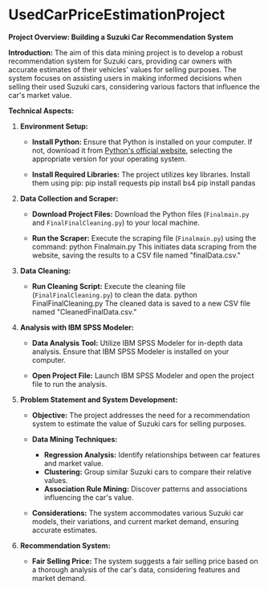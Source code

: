 # UsedCarPriceEstimationProject

**Project Overview: Building a Suzuki Car Recommendation System**

**Introduction:**
The aim of this data mining project is to develop a robust recommendation system for Suzuki cars, providing car owners with accurate estimates of their vehicles' values for selling purposes. The system focuses on assisting users in making informed decisions when selling their used Suzuki cars, considering various factors that influence the car's market value.

**Technical Aspects:**

1. **Environment Setup:**
   - **Install Python:** Ensure that Python is installed on your computer. If not, download it from [Python's official website](https://www.python.org/downloads/), selecting the appropriate version for your operating system.

   - **Install Required Libraries:** The project utilizes key libraries. Install them using pip:
     pip install requests
     pip install bs4
     pip install pandas

2. **Data Collection and Scraper:**
   - **Download Project Files:** Download the Python files (`Finalmain.py` and `FinalFinalCleaning.py`) to your local machine.

   - **Run the Scraper:** Execute the scraping file (`Finalmain.py`) using the command:
     python Finalmain.py
     This initiates data scraping from the website, saving the results to a CSV file named "finalData.csv."

3. **Data Cleaning:**
   - **Run Cleaning Script:** Execute the cleaning file (`FinalFinalCleaning.py`) to clean the data.
     python FinalFinalCleaning.py
     The cleaned data is saved to a new CSV file named "CleanedFinalData.csv."

4. **Analysis with IBM SPSS Modeler:**
   - **Data Analysis Tool:** Utilize IBM SPSS Modeler for in-depth data analysis. Ensure that IBM SPSS Modeler is installed on your computer.

   - **Open Project File:** Launch IBM SPSS Modeler and open the project file to run the analysis.

5. **Problem Statement and System Development:**
   - **Objective:** The project addresses the need for a recommendation system to estimate the value of Suzuki cars for selling purposes.

   - **Data Mining Techniques:**
     - **Regression Analysis:** Identify relationships between car features and market value.
     - **Clustering:** Group similar Suzuki cars to compare their relative values.
     - **Association Rule Mining:** Discover patterns and associations influencing the car's value.

   - **Considerations:** The system accommodates various Suzuki car models, their variations, and current market demand, ensuring accurate estimates.

6. **Recommendation System:**
   - **Fair Selling Price:** The system suggests a fair selling price based on a thorough analysis of the car's data, considering features and market demand.
